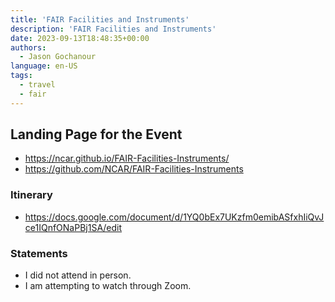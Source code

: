 ```yaml
---
title: 'FAIR Facilities and Instruments'
description: 'FAIR Facilities and Instruments'
date: 2023-09-13T18:48:35+00:00
authors:
  - Jason Gochanour
language: en-US
tags:
  - travel
  - fair
---
```


## Landing Page for the Event

- <https://ncar.github.io/FAIR-Facilities-Instruments/>
- <https://github.com/NCAR/FAIR-Facilities-Instruments>

### Itinerary

- <https://docs.google.com/document/d/1YQ0bEx7UKzfm0emibASfxhIiQvJce1IQnfONaPBj1SA/edit>

### Statements

- I did not attend in person.
- I am attempting to watch through Zoom.
